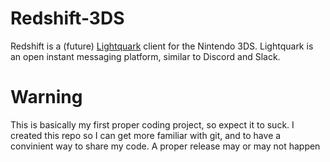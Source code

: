 # Redshift-3DS
Redshift is a (future) [Lightquark](https://lightquark.network) client for the Nintendo 3DS. Lightquark is an open instant messaging platform, similar to Discord and Slack.

# Warning
This is basically my first proper coding project, so expect it to suck. I created this repo so I can get more familiar with git, and to have a convinient way to share my code. A proper release may or may not happen
